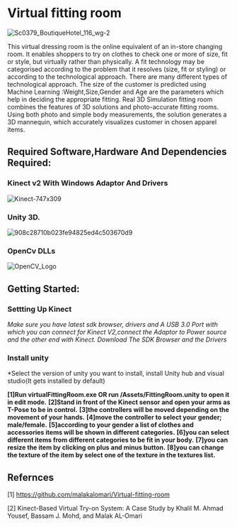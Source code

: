 #  Virtual fitting room

![Sc0379_BoutiqueHotel_116_wg-2](https://user-images.githubusercontent.com/37455387/60255174-d84adf00-98ec-11e9-9286-4ea2aa11ec3d.jpg)

This virtual dressing room  is the online equivalent of an in-store changing room. It enables shoppers to try on clothes to check one or more of size, fit or style, but virtually rather than physically.
A fit technology may be categorised according to the problem that it resolves (size, fit or styling) or according to the technological approach. There are many different types of technological approach.
The size of the customer is predicted using Machine Learning :Weight,Size,Gender and Age are the parameters which help in deciding the appropriate fitting. 
Real 3D Simulation fitting room combines the features of 3D solutions and photo-accurate fitting rooms. Using both photo and simple body measurements, the solution generates a 3D mannequin, which accurately visualizes customer in chosen apparel items.

## Required Software,Hardware And Dependencies Required:

### Kinect v2 With Windows Adaptor And Drivers
 

![Kinect-747x309](https://user-images.githubusercontent.com/37455387/60256293-e26ddd00-98ee-11e9-9f33-b8aa3a488851.jpg)

### Unity 3D.
![908c28710b023fe94825ed4c503670d9](https://user-images.githubusercontent.com/37455387/60256291-e1d54680-98ee-11e9-98e1-1a8ed4b4e65a.jpeg)

### OpenCv DLLs

![OpenCV_Logo](https://user-images.githubusercontent.com/37455387/60256835-efd79700-98ef-11e9-9f4a-6669fac086ba.png)

## Getting Started:

### Settting Up  Kinect
*Make sure you have latest sdk browser, drivers and A USB 3.0 Port with which you can connect for Kinect V2,connect the Adaptor to Power source and the other end with Kinect.
Download The SDK Browser and the Drivers*
### Install unity
*Select the version of unity you want to install, install Unity hub and visual studio(It gets installed by default)

**[1]Run virtualFittingRoom.exe OR run /Assets/FittingRoom.unity to open it in edit mode.**
**[2]Stand in front of the Kinect sensor and open your arms as T-Pose to be in control.**
**[3]the controllers will be moved depending on the movement of your hands.**
**[4]move the controller to select your gender; male/female.**
**[5]according to your gender a list of clothes and accessories items will be shown in different categories.**
**[6]you can select different items from different categories to be fit in your body.**
**[7]you can resize the item by clicking on plus and minus button.**
**[8]you can change the texture of the item by select one of the texture in the textures list.**

## Refernces 
[1]  https://github.com/malakalomari/Virtual-fitting-room

[2] Kinect-Based Virtual Try-on System: A Case Study by Khalil M. Ahmad Yousef, Bassam J. Mohd, and Malak AL-Omari 

